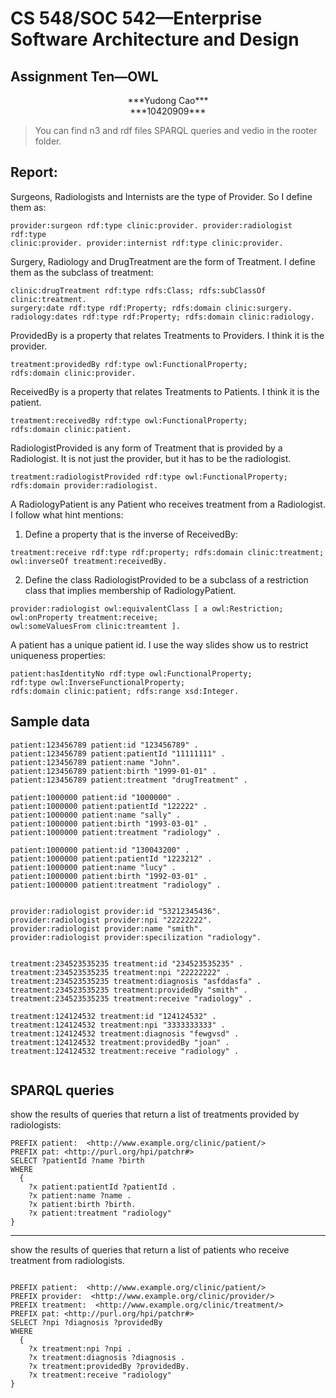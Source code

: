 # CS 548/SOC 542—Enterprise Software Architecture and Design
## Assignment Ten—OWL

<center>***Yudong Cao***</center>
<center>***10420909***</center>
> You can find n3 and rdf files SPARQL queries and vedio in the rooter folder.## Report:
Surgeons, Radiologists and Internists are the type of Provider. So I define them as:

```provider:surgeon rdf:type clinic:provider. provider:radiologist rdf:type    
clinic:provider. provider:internist rdf:type clinic:provider.
```
Surgery, Radiology and DrugTreatment are the form of Treatment.I define them as the subclass of treatment:

```clinic:drugTreatment rdf:type rdfs:Class; rdfs:subClassOf clinic:treatment.surgery:date rdf:type rdf:Property; rdfs:domain clinic:surgery.radiology:dates rdf:type rdf:Property; rdfs:domain clinic:radiology.
```
ProvidedBy is a property that relates Treatments to Providers.I think it is the provider.

```treatment:providedBy rdf:type owl:FunctionalProperty;rdfs:domain clinic:provider.
```
ReceivedBy is a property that relates Treatments to Patients.I think it is the patient.

```treatment:receivedBy rdf:type owl:FunctionalProperty;
rdfs:domain clinic:patient.
```
RadiologistProvided is any form of Treatment that is provided by a Radiologist. It is not just the provider, but it has to be the radiologist.

```treatment:radiologistProvided rdf:type owl:FunctionalProperty; rdfs:domain provider:radiologist.
```
A RadiologyPatient is any Patient who receives treatment from a Radiologist. I follow what hint mentions:
1. Define a property that is the inverse of ReceivedBy:   

```treatment:receive rdf:type rdf:property; rdfs:domain clinic:treatment;owl:inverseOf treatment:receivedBy.
```
2. Define the class RadiologistProvided to be a subclass of a restriction class that implies membership of RadiologyPatient.

```provider:radiologist owl:equivalentClass [ a owl:Restriction;owl:onProperty treatment:receive;owl:someValuesFrom clinic:treamtent ].
```A patient has a unique patient id.I use the way slides show us to restrict uniqueness properties:

```patient:hasIdentityNo rdf:type owl:FunctionalProperty;rdf:type owl:InverseFunctionalProperty;rdfs:domain clinic:patient; rdfs:range xsd:Integer.
```

## Sample data

```
patient:123456789 patient:id "123456789" .
patient:123456789 patient:patientId "11111111" .
patient:123456789 patient:name "John".
patient:123456789 patient:birth "1999-01-01" .
patient:123456789 patient:treatment "drugTreatment" . 

patient:1000000 patient:id "1000000" .
patient:1000000 patient:patientId "122222" .
patient:1000000 patient:name "sally" .
patient:1000000 patient:birth "1993-03-01" .
patient:1000000 patient:treatment "radiology" .

patient:1000000 patient:id "130043200" .
patient:1000000 patient:patientId "1223212" .
patient:1000000 patient:name "lucy" .
patient:1000000 patient:birth "1992-03-01" .
patient:1000000 patient:treatment "radiology" .


provider:radiologist provider:id "53212345436".
provider:radiologist provider:npi "22222222".
provider:radiologist provider:name "smith".
provider:radiologist provider:specilization "radiology".


treatment:234523535235 treatment:id "234523535235" .
treatment:234523535235 treatment:npi "22222222" .
treatment:234523535235 treatment:diagnosis "asfddasfa" .
treatment:234523535235 treatment:providedBy "smith" .
treatment:234523535235 treatment:receive "radiology" .

treatment:124124532 treatment:id "124124532" .
treatment:124124532 treatment:npi "3333333333" .
treatment:124124532 treatment:diagnosis "fewgvsd" .
treatment:124124532 treatment:providedBy "joan" .
treatment:124124532 treatment:receive "radiology" .


```

## SPARQL queries

show the results of queries that return a list of treatments provided by radiologists:

```
PREFIX patient:  <http://www.example.org/clinic/patient/>
PREFIX pat: <http://purl.org/hpi/patchr#>
SELECT ?patientId ?name ?birth
WHERE
  { 
  	?x patient:patientId ?patientId .
  	?x patient:name ?name .
    ?x patient:birth ?birth.
  	?x patient:treatment "radiology"
}
```

------show the results of queries that return a list of patients who receive treatment from radiologists.

```

PREFIX patient:  <http://www.example.org/clinic/patient/>
PREFIX provider:  <http://www.example.org/clinic/provider/>
PREFIX treatment:  <http://www.example.org/clinic/treatment/>
PREFIX pat: <http://purl.org/hpi/patchr#>
SELECT ?npi ?diagnosis ?providedBy
WHERE
  { 
  	?x treatment:npi ?npi .
  	?x treatment:diagnosis ?diagnosis .
    ?x treatment:providedBy ?providedBy.
  	?x treatment:receive "radiology"
}
```